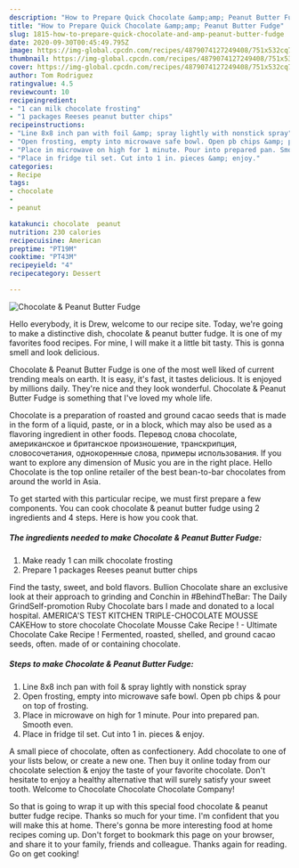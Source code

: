```yaml
---
description: "How to Prepare Quick Chocolate &amp;amp; Peanut Butter Fudge"
title: "How to Prepare Quick Chocolate &amp;amp; Peanut Butter Fudge"
slug: 1815-how-to-prepare-quick-chocolate-and-amp-peanut-butter-fudge
date: 2020-09-30T00:45:49.795Z
image: https://img-global.cpcdn.com/recipes/4879074127249408/751x532cq70/chocolate-peanut-butter-fudge-recipe-main-photo.jpg
thumbnail: https://img-global.cpcdn.com/recipes/4879074127249408/751x532cq70/chocolate-peanut-butter-fudge-recipe-main-photo.jpg
cover: https://img-global.cpcdn.com/recipes/4879074127249408/751x532cq70/chocolate-peanut-butter-fudge-recipe-main-photo.jpg
author: Tom Rodriguez
ratingvalue: 4.5
reviewcount: 10
recipeingredient:
- "1 can milk chocolate frosting"
- "1 packages Reeses peanut butter chips"
recipeinstructions:
- "Line 8x8 inch pan with foil &amp; spray lightly with nonstick spray"
- "Open frosting, empty into microwave safe bowl. Open pb chips &amp; pour on top of frosting."
- "Place in microwave on high for 1 minute. Pour into prepared pan. Smooth even."
- "Place in fridge til set. Cut into 1 in. pieces &amp; enjoy."
categories:
- Recipe
tags:
- chocolate
- 
- peanut

katakunci: chocolate  peanut 
nutrition: 230 calories
recipecuisine: American
preptime: "PT19M"
cooktime: "PT43M"
recipeyield: "4"
recipecategory: Dessert

---
```



![Chocolate &amp; Peanut Butter Fudge](https://img-global.cpcdn.com/recipes/4879074127249408/751x532cq70/chocolate-peanut-butter-fudge-recipe-main-photo.jpg)

Hello everybody, it is Drew, welcome to our recipe site. Today, we're going to make a distinctive dish, chocolate &amp; peanut butter fudge. It is one of my favorites food recipes. For mine, I will make it a little bit tasty. This is gonna smell and look delicious.

Chocolate &amp; Peanut Butter Fudge is one of the most well liked of current trending meals on earth. It is easy, it's fast, it tastes delicious. It is enjoyed by millions daily. They're nice and they look wonderful. Chocolate &amp; Peanut Butter Fudge is something that I've loved my whole life.

Chocolate is a preparation of roasted and ground cacao seeds that is made in the form of a liquid, paste, or in a block, which may also be used as a flavoring ingredient in other foods. Перевод слова chocolate, американское и британское произношение, транскрипция, словосочетания, однокоренные слова, примеры использования. If you want to explore any dimension of Music you are in the right place. Hello Chocolate is the top online retailer of the best bean-to-bar chocolates from around the world in Asia.


To get started with this particular recipe, we must first prepare a few components. You can cook chocolate &amp; peanut butter fudge using 2 ingredients and 4 steps. Here is how you cook that.

<!--inarticleads1-->

##### The ingredients needed to make Chocolate &amp; Peanut Butter Fudge:

1. Make ready 1 can milk chocolate frosting
1. Prepare 1 packages Reeses peanut butter chips


Find the tasty, sweet, and bold flavors. Bullion Chocolate share an exclusive look at their approach to grinding and Conchin in #BehindTheBar: The Daily GrindSelf-promotion Ruby Chocolate bars I made and donated to a local hospital. AMERICA&#39;S TEST KITCHEN TRIPLE-CHOCOLATE MOUSSE CAKEHow to store chocolate Chocolate Mousse Cake Recipe ! - Ultimate Chocolate Cake Recipe ! Fermented, roasted, shelled, and ground cacao seeds, often. made of or containing chocolate. 

<!--inarticleads2-->

##### Steps to make Chocolate &amp; Peanut Butter Fudge:

1. Line 8x8 inch pan with foil &amp; spray lightly with nonstick spray
1. Open frosting, empty into microwave safe bowl. Open pb chips &amp; pour on top of frosting.
1. Place in microwave on high for 1 minute. Pour into prepared pan. Smooth even.
1. Place in fridge til set. Cut into 1 in. pieces &amp; enjoy.


A small piece of chocolate, often as confectionery. Add chocolate to one of your lists below, or create a new one. Then buy it online today from our chocolate selection &amp; enjoy the taste of your favorite chocolate. Don&#39;t hesitate to enjoy a healthy alternative that will surely satisfy your sweet tooth. Welcome to Chocolate Chocolate Chocolate Company! 

So that is going to wrap it up with this special food chocolate &amp; peanut butter fudge recipe. Thanks so much for your time. I'm confident that you will make this at home. There's gonna be more interesting food at home recipes coming up. Don't forget to bookmark this page on your browser, and share it to your family, friends and colleague. Thanks again for reading. Go on get cooking!
